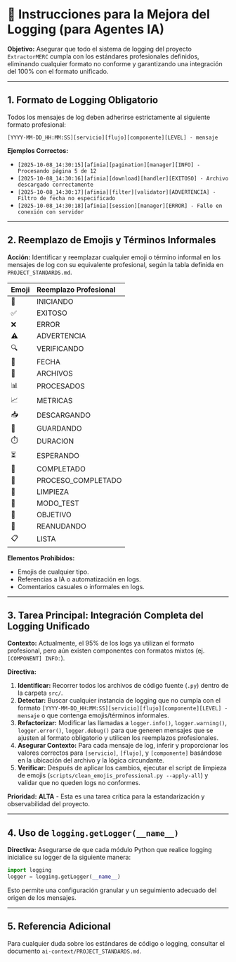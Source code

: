 # 🤖 Instrucciones para la Mejora del Logging (para Agentes IA)

**Objetivo:** Asegurar que todo el sistema de logging del proyecto `ExtractorMERC` cumpla con los estándares profesionales definidos, eliminando cualquier formato no conforme y garantizando una integración del 100% con el formato unificado.

---

## 1. Formato de Logging Obligatorio

Todos los mensajes de log deben adherirse estrictamente al siguiente formato profesional:

```log
[YYYY-MM-DD_HH:MM:SS][servicio][flujo][componente][LEVEL] - mensaje
```

**Ejemplos Correctos:**
*   `[2025-10-08_14:30:15][afinia][pagination][manager][INFO] - Procesando página 5 de 12`
*   `[2025-10-08_14:30:16][afinia][download][handler][EXITOSO] - Archivo descargado correctamente`
*   `[2025-10-08_14:30:17][afinia][filter][validator][ADVERTENCIA] - Filtro de fecha no especificado`
*   `[2025-10-08_14:30:18][afinia][session][manager][ERROR] - Fallo en conexión con servidor`

---

## 2. Reemplazo de Emojis y Términos Informales

**Acción:** Identificar y reemplazar cualquier emoji o término informal en los mensajes de log con su equivalente profesional, según la tabla definida en `PROJECT_STANDARDS.md`.

| Emoji | Reemplazo Profesional |
| :---- | :-------------------- |
| 🚀    | INICIANDO             |
| ✅    | EXITOSO               |
| ❌    | ERROR                 |
| ⚠️    | ADVERTENCIA           |
| 🔍    | VERIFICANDO           |
| 📅    | FECHA                 |
| 📁    | ARCHIVOS              |
| 📊    | PROCESADOS            |
| 📈    | METRICAS              |
| 📥    | DESCARGANDO           |
| 💾    | GUARDANDO             |
| ⏱️    | DURACION              |
| ⏳    | ESPERANDO             |
| 🏁    | COMPLETADO            |
| 🎉    | PROCESO_COMPLETADO    |
| 🧹    | LIMPIEZA              |
| 🧪    | MODO_TEST             |
| 🎯    | OBJETIVO              |
| 🔄    | REANUDANDO            |
| 📋    | LISTA                 |

**Elementos Prohibidos:**
*   Emojis de cualquier tipo.
*   Referencias a IA o automatización en logs.
*   Comentarios casuales o informales en logs.

---

## 3. Tarea Principal: Integración Completa del Logging Unificado

**Contexto:** Actualmente, el 95% de los logs ya utilizan el formato profesional, pero aún existen componentes con formatos mixtos (ej. `[COMPONENT] INFO:`).

**Directiva:**
1.  **Identificar:** Recorrer todos los archivos de código fuente (`.py`) dentro de la carpeta `src/`.
2.  **Detectar:** Buscar cualquier instancia de logging que no cumpla con el formato `[YYYY-MM-DD_HH:MM:SS][servicio][flujo][componente][LEVEL] - mensaje` o que contenga emojis/términos informales.
3.  **Refactorizar:** Modificar las llamadas a `logger.info()`, `logger.warning()`, `logger.error()`, `logger.debug()` para que generen mensajes que se ajusten al formato obligatorio y utilicen los reemplazos profesionales.
4.  **Asegurar Contexto:** Para cada mensaje de log, inferir y proporcionar los valores correctos para `[servicio]`, `[flujo]`, y `[componente]` basándose en la ubicación del archivo y la lógica circundante.
5.  **Verificar:** Después de aplicar los cambios, ejecutar el script de limpieza de emojis (`scripts/clean_emojis_professional.py --apply-all`) y validar que no queden logs no conformes.

**Prioridad:** **ALTA** - Esta es una tarea crítica para la estandarización y observabilidad del proyecto.

---

## 4. Uso de `logging.getLogger(__name__)`

**Directiva:** Asegurarse de que cada módulo Python que realice logging inicialice su logger de la siguiente manera:

```python
import logging
logger = logging.getLogger(__name__)
```

Esto permite una configuración granular y un seguimiento adecuado del origen de los mensajes.

---

## 5. Referencia Adicional

Para cualquier duda sobre los estándares de código o logging, consultar el documento `ai-context/PROJECT_STANDARDS.md`.